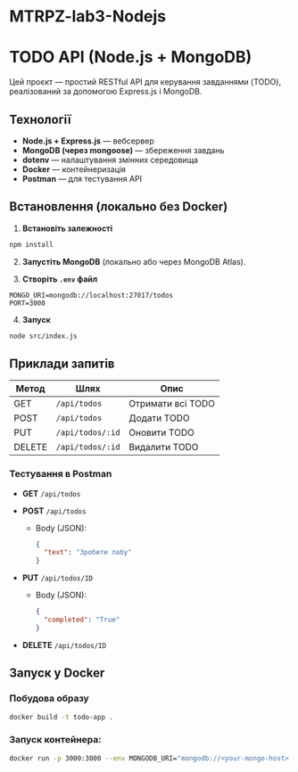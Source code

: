 # MTRPZ-lab3-Nodejs
# TODO API (Node.js + MongoDB)

Цей проєкт — простий RESTful API для керування завданнями (TODO), реалізований за допомогою Express.js і MongoDB.

## Технології

- **Node.js + Express.js** — вебсервер
- **MongoDB (через mongoose)** — збереження завдань
- **dotenv** — налаштування змінних середовища
- **Docker** — контейнеризація
- **Postman** — для тестування API

## Встановлення (локально без Docker)

1. **Встановіть залежності**
```bash
npm install
```

2. **Запустіть MongoDB** (локально або через MongoDB Atlas).

3. **Створіть `.env` файл**
```dotenv
MONGO_URI=mongodb://localhost:27017/todos
PORT=3000
```

4. **Запуск**
```bash
node src/index.js
```

## Приклади запитів

| Метод | Шлях            | Опис                |
|-------|------------------|---------------------|
| GET   | `/api/todos`     | Отримати всі TODO |
| POST  | `/api/todos`     | Додати TODO        |
| PUT   | `/api/todos/:id` | Оновити TODO       |
| DELETE| `/api/todos/:id` | Видалити TODO      |

### Тестування в Postman

- **GET** `/api/todos`

- **POST** `/api/todos`
    - Body (JSON):
      ```json
      {
        "text": "Зробити лабу"
      }
      ```

- **PUT** `/api/todos/ID`
    - Body (JSON):
      ```json
      {
        "completed": "True"
      }
      ```
- **DELETE** `/api/todos/ID`

## Запуск у Docker

### Побудова образу
```bash
docker build -t todo-app .
```

### Запуск контейнера:
```bash
docker run -p 3000:3000 --env MONGODB_URI="mongodb://<your-mongo-host>:27017/todos" todo-app
```